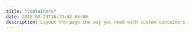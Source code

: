 ```yaml
---
title: "Containers"
date: 2018-02-23T16:19:42-05:00
description: Layout the page the way you need with custom containers.
---
```

